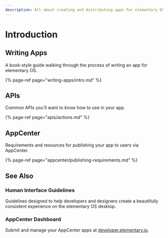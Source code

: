 ```yaml
---
description: All about creating and distributing apps for elementary OS
---
```


# Introduction

## Writing Apps

A book-style guide walking through the process of writing an app for elementary OS.

{% page-ref page="writing-apps/intro.md" %}

## APIs

Common APIs you'll want to know how to use in your app.

{% page-ref page="apis/actions.md" %}

## AppCenter

Requirements and resources for publishing your app to users via AppCenter.

{% page-ref page="appcenter/publishing-requirements.md" %}

## See Also

### Human Interface Guidelines

Guidelines designed to help developers and designers create a beautifully consistent experience on the elementary OS desktop.

### AppCenter Dashboard

Submit and manage your AppCenter apps at [developer.elementary.io](https://developer.elementary.io/).

